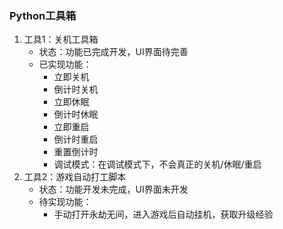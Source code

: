### Python工具箱
1. 工具1：关机工具箱
    - 状态：功能已完成开发，UI界面待完善
    - 已实现功能：
        - 立即关机
        - 倒计时关机
        - 立即休眠
        - 倒计时休眠
        - 立即重启
        - 倒计时重启
        - 重置倒计时
        - 调试模式：在调试模式下，不会真正的关机/休眠/重启
2. 工具2：游戏自动打工脚本
    - 状态：功能开发未完成，UI界面未开发
    - 待实现功能：
        - 手动打开永劫无间，进入游戏后自动挂机，获取升级经验